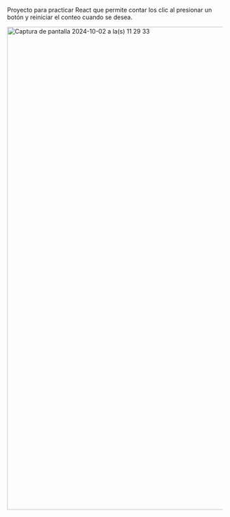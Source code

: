 Proyecto para practicar React que permite contar los clic al presionar un botón y reiniciar el conteo
cuando se desea.

<img width="1127" alt="Captura de pantalla 2024-10-02 a la(s) 11 29 33" src="https://github.com/user-attachments/assets/31427505-02bc-40c5-924c-648d66b85ffa">

